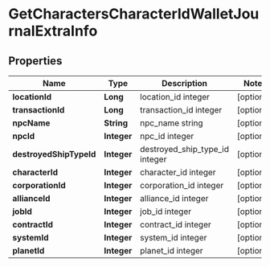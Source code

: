 
# GetCharactersCharacterIdWalletJournalExtraInfo

## Properties
Name | Type | Description | Notes
------------ | ------------- | ------------- | -------------
**locationId** | **Long** | location_id integer |  [optional]
**transactionId** | **Long** | transaction_id integer |  [optional]
**npcName** | **String** | npc_name string |  [optional]
**npcId** | **Integer** | npc_id integer |  [optional]
**destroyedShipTypeId** | **Integer** | destroyed_ship_type_id integer |  [optional]
**characterId** | **Integer** | character_id integer |  [optional]
**corporationId** | **Integer** | corporation_id integer |  [optional]
**allianceId** | **Integer** | alliance_id integer |  [optional]
**jobId** | **Integer** | job_id integer |  [optional]
**contractId** | **Integer** | contract_id integer |  [optional]
**systemId** | **Integer** | system_id integer |  [optional]
**planetId** | **Integer** | planet_id integer |  [optional]




